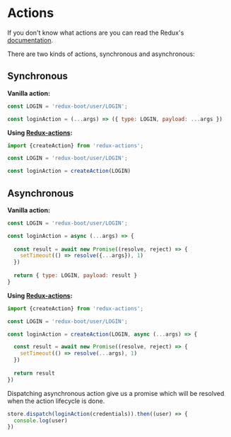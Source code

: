 # Actions

If you don't know what actions are you can read the Redux's [documentation](http://redux.js.org/docs/basics/Actions.html).

There are two kinds of actions, synchronous and asynchronous:

## Synchronous

**Vanilla action:**
```js
const LOGIN = 'redux-boot/user/LOGIN';

const loginAction = (...args) => ({ type: LOGIN, payload: ...args })
```

**Using [Redux-actions](https://github.com/acdlite/redux-actions):**
```js
import {createAction} from 'redux-actions';

const LOGIN = 'redux-boot/user/LOGIN';

const loginAction = createAction(LOGIN)
```

## Asynchronous
**Vanilla action:**
```js
const LOGIN = 'redux-boot/user/LOGIN';

const loginAction = async (...args) => {
  
  const result = await new Promise((resolve, reject) => {
    setTimeout(() => resolve({...args}), 1)
  })
  
  return { type: LOGIN, payload: result }
}
```

**Using [Redux-actions](https://github.com/acdlite/redux-actions):**
```js
import {createAction} from 'redux-actions';

const LOGIN = 'redux-boot/user/LOGIN';

const loginAction = createAction(LOGIN, async (...args) => {

  const result = await new Promise((resolve, reject) => {
    setTimeout(() => resolve(...args), 1)
  })
  
  return result
})
```

Dispatching asynchronous action give us a promise which will be resolved when the action lifecycle is done.


```js
store.dispatch(loginAction(credentials)).then((user) => {
  console.log(user)
})
```